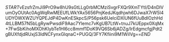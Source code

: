 $START$vEzsfrZmJi9PrO9w8hU9sGtLLg0rbMCMziSvgrFXQr9XmTYtI/D4nDlVumOyOUtAc0AgWqRwMEEUfLWkYAx5656PnjKedJKqdhjwh6DJwaX7rW5I4UDYOWXWZUYQPEJdP4DwKnESkpcS/P56psk6UelciDXlUN6fUuBdIOzhHd4tLLBM57N5bLgRywPwsdiF9Aac7Ylemc7vKgUB7LtW+tnuJ7kUEppx0XqMx+7FwSbKihoMXOhKIybTe1Hl6cc8mmf1DoK9VQ6Sb6jADZg/IrEdgmcfgjPdt2gBUXfdjdRUxjS3ldNCFynxGlqnaC+PUGQ/3FY7Kfiini9M1WiIVg==$END$